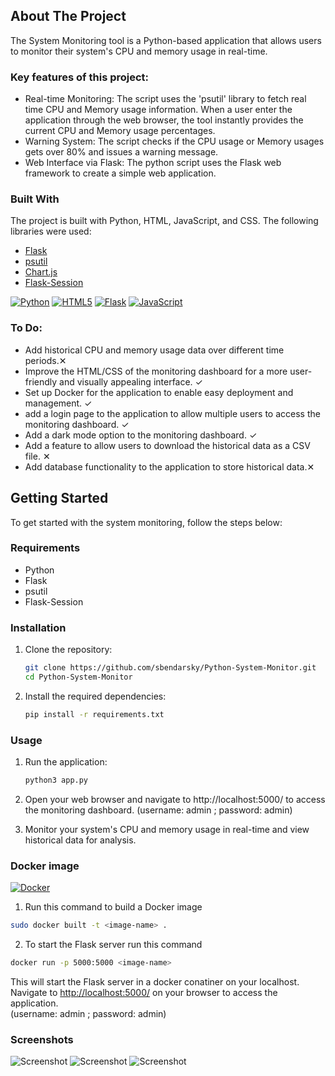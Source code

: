 <!-- ABOUT THE PROJECT -->
## About The Project

The System Monitoring tool is a Python-based application that allows users to monitor their system's CPU and memory usage in real-time.

### Key features of this project:
* Real-time Monitoring: The script uses the 'psutil' library to fetch real time CPU and Memory usage information. When a user enter the application through the web browser, the tool instantly provides the current CPU and Memory usage percentages.
* Warning System: The script checks if the CPU usage or Memory usages gets over 80% and issues a warning message.
* Web Interface via Flask: The python script uses the Flask web framework to create a simple web application.


### Built With
The project is built with Python, HTML, JavaScript, and CSS. The following libraries were used:
* [Flask](https://flask.palletsprojects.com/en/2.0.x/)
* [psutil](https://pypi.org/project/psutil/)
* [Chart.js](https://www.chartjs.org/)
* [Flask-Session](https://flask-session.readthedocs.io/en/latest/)

[![Python][Python]][Python-url] [![HTML5][HTML5]][HTML5-url] [![Flask][Flask]][Flask-url] [![JavaScript][JavaScript]][JavaScript-url]

<!-- TO-DO Section -->
### To Do:
* Add historical CPU and memory usage data over different time periods.✕
* Improve the HTML/CSS of the monitoring dashboard for a more user-friendly and visually appealing interface. ✓
* Set up Docker for the application to enable easy deployment and management. ✓
* add a login page to the application to allow multiple users to access the monitoring dashboard. ✓
* Add a dark mode option to the monitoring dashboard. ✓
* Add a feature to allow users to download the historical data as a CSV file. ✕
* Add database functionality to the application to store historical data.✕


<!-- Getting Started Section -->
## Getting Started
To get started with the system monitoring, follow the steps below:
<!-- Requirements Section -->
### Requirements

- Python 
- Flask
- psutil
- Flask-Session
<!-- Installation Section -->
### Installation

1. Clone the repository:

   ```bash
   git clone https://github.com/sbendarsky/Python-System-Monitor.git
   cd Python-System-Monitor
    ```

2. Install the required dependencies:

   ```bash
   pip install -r requirements.txt
    ```

### Usage

1. Run the application:
   ```bash
   python3 app.py
    ```

2. Open your web browser and navigate to http://localhost:5000/ to access the monitoring dashboard. (username: admin ; password: admin)
3. Monitor your system's CPU and memory usage in real-time and view historical data for analysis.

<!-- Docker Section -->
### Docker image
[![Docker][Docker]][Docker-url]
1. Run this command to build a Docker image
```bash
sudo docker built -t <image-name> .
```

2. To start the Flask server run this command
```bash
docker run -p 5000:5000 <image-name>
``` 

This will start the Flask server in a docker conatiner on your localhost. \
Navigate to [http://localhost:5000/](http://localhost:5000/) on your browser to access the application. \
(username: admin ; password: admin)

### Screenshots
![Screenshot](static/images/login-screenshot.png)
![Screenshot](static/images/dashboard-screenshot.png)
![Screenshot](static/images/darkmode-screenshot.png)

<!-- MARKDOWN LINKS & IMAGES -->
[Python]: https://img.shields.io/badge/Python-3C873A?style=for-the-badge&labelColor=black&logo=python&logoColor=3C873A
[Python-url]: https://www.python.org
[HTML5]: https://img.shields.io/badge/html5-%23E34F26.svg?style=for-the-badge&logo=html5&logoColor=white
[HTML5-url]: #
[Flask]: https://img.shields.io/badge/flask-%23000.svg?style=for-the-badge&logo=flask&logoColor=white
[Flask-url]: https://flask.palletsprojects.com/en/2.3.x/
[JavaScript]: https://img.shields.io/badge/javascript-%23323330.svg?style=for-the-badge&logo=javascript&logoColor=%23F7DF1E
[JavaScript-url]: #
[Docker]: https://img.shields.io/badge/docker-%230db7ed.svg?style=for-the-badge&labelColor=black&logo=docker&logoColor=white
[Docker-url]: https://www.docker.com



